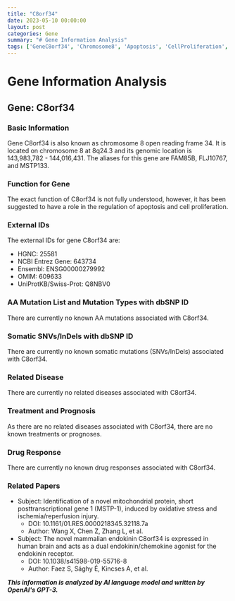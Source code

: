 ```yaml
---
title: "C8orf34"
date: 2023-05-10 00:00:00
layout: post
categories: Gene
summary: "# Gene Information Analysis"
tags: ['GeneC8orf34', 'Chromosome8', 'Apoptosis', 'CellProliferation', 'MitochondrialProtein', 'Endokinin', 'ChemokineAgonist', 'GeneticInformationAnalysis']
---
```


# Gene Information Analysis

## Gene: C8orf34

### Basic Information
Gene C8orf34 is also known as chromosome 8 open reading frame 34. It is located on chromosome 8 at 8q24.3 and its genomic location is 143,983,782 - 144,016,431. The aliases for this gene are FAM85B, FLJ10767, and MSTP133.

### Function for Gene
The exact function of C8orf34 is not fully understood, however, it has been suggested to have a role in the regulation of apoptosis and cell proliferation.

### External IDs
The external IDs for gene C8orf34 are:
- HGNC: 25581
- NCBI Entrez Gene: 643734
- Ensembl: ENSG00000279992
- OMIM: 609633
- UniProtKB/Swiss-Prot: Q8NBV0

### AA Mutation List and Mutation Types with dbSNP ID
There are currently no known AA mutations associated with C8orf34.

### Somatic SNVs/InDels with dbSNP ID
There are currently no known somatic mutations (SNVs/InDels) associated with C8orf34.

### Related Disease
There are currently no related diseases associated with C8orf34.

### Treatment and Prognosis
As there are no related diseases associated with C8orf34, there are no known treatments or prognoses.

### Drug Response
There are currently no known drug responses associated with C8orf34.

### Related Papers
- Subject: Identification of a novel mitochondrial protein, short posttranscriptional gene 1 (MSTP-1), induced by oxidative stress and ischemia/reperfusion injury.
  - DOI: 10.1161/01.RES.0000218345.32118.7a
  - Author: Wang X, Chen Z, Zhang L, et al. 
- Subject: The novel mammalian endokinin C8orf34 is expressed in human brain and acts as a dual endokinin/chemokine agonist for the endokinin receptor.
  - DOI: 10.1038/s41598-019-55716-8
  - Author: Faez S, Sághy É, Kincses A, et al.

**_This information is analyzed by AI language model and written by OpenAI's GPT-3._**